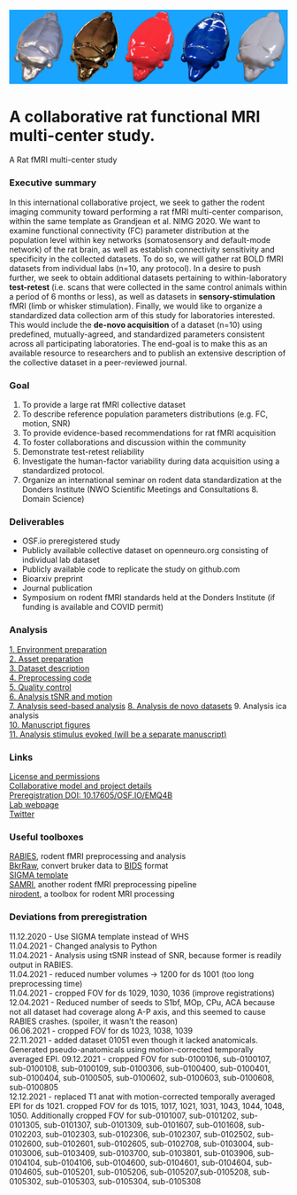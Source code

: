 ![rat art](assets/img/rat_art.png)

# A collaborative rat functional MRI multi-center study.
A Rat fMRI multi-center study

### Executive summary
In this international collaborative project, we seek to gather the rodent imaging community toward performing a rat fMRI multi-center comparison, within the same template as Grandjean et al. NIMG 2020. We want to examine functional connectivity (FC) parameter distribution at the population level within key networks (somatosensory and default-mode network) of the rat brain, as well as establish connectivity sensitivity and specificity in the collected datasets. To do so, we will gather rat BOLD fMRI datasets from individual labs (n=10, any protocol).
In a desire to push further, we seek to obtain additional datasets pertaining to within-laboratory **test-retest** (i.e. scans that were collected in the same control animals within a period of 6 months or less), as well as datasets in **sensory-stimulation** fMRI (limb or whisker stimulation). Finally, we would like to organize a standardized data collection arm of this study for laboratories interested. This would include the **de-novo acquisition** of a dataset (n=10) using predefined, mutually-agreed, and standardized parameters consistent across all participating laboratories.
The end-goal is to make this as an available resource to researchers and to publish an extensive description of the collective dataset in a peer-reviewed journal.  

### Goal
1. To provide a large rat fMRI collective dataset  
2. To describe reference population parameters distributions (e.g. FC, motion, SNR) 
3. To provide evidence-based recommendations for rat fMRI acquisition 
4. To foster collaborations and discussion within the community  
5. Demonstrate test-retest reliability  
6. Investigate the human-factor variability during data acquisition using a standardized protocol.   
7. Organize an international seminar on rodent data standardization at the Donders Institute (NWO Scientific Meetings and Consultations 8. Domain Science) 


### Deliverables
* OSF.io preregistered study
* Publicly available collective dataset on openneuro.org consisting of individual lab dataset
* Publicly available code to replicate the study on github.com
* Bioarxiv preprint
* Journal publication
* Symposium on rodent fMRI standards held at the Donders Institute (if funding is available and COVID permit)

### Analysis
[1. Environment preparation](scripts/proj_env.ipynb)  
[2. Asset preparation](scripts/proj_asset.ipynb)  
[3. Dataset description](scripts/proj_dataset.ipynb)   
[4. Preprocessing code](scripts/proj_preprocessing.md)   
[5. Quality control](scripts/proj_qa.ipynb)   
[6. Analysis tSNR and motion](scripts/proj_analysis_snr.ipynb)  
[7. Analysis seed-based analysis](scripts/proj_analysis_sba.ipynb) 
[8. Analysis de novo datasets](scripts/proj_analysis_sba_std.ipynb) 
9. Analysis ica analysis     
[10. Manuscript figures](scripts/proj_manuscript.ipynb)  
[11. Analysis stimulus evoked (will be a separate manuscript)](scripts/proj_analysis_stim.ipynb)  

### Links
[License and permissions](LICENSE.md)  
[Collaborative model and project details](scripts/proj_detail.md)  
[Preregistration DOI: 10.17605/OSF.IO/EMQ4B](https://osf.io/emq4b)  
[Lab webpage](https://grandjeanlab.github.io/)  
[Twitter](https://twitter.com/grandjeanlab)  

### Useful toolboxes
[RABIES](https://github.com/CoBrALab/RABIES), rodent fMRI preprocessing and analysis   
[BkrRaw](https://github.com/BrkRaw/bruker), convert bruker data to [BIDS](https://bids.neuroimaging.io/) format  
[SIGMA template](https://www.nature.com/articles/s41467-019-13575-7)   
[SAMRI](https://github.com/IBT-FMI/SAMRI), another rodent fMRI preprocessing pipeline   
[nirodent](https://github.com/nipreps/nirodents), a toolbox for rodent MRI processing   

### Deviations from preregistration
11.12.2020 - Use SIGMA template instead of WHS  
11.04.2021 - Changed analysis to Python   
11.04.2021 - Analysis using tSNR instead of SNR, because former is readily output in RABIES.  
11.04.2021 - reduced number volumes -> 1200 for ds 1001 (too long preprocessing time)   
11.04.2021 - cropped FOV for ds 1029, 1030, 1036 (improve registrations)   
12.04.2021 - Reduced number of seeds to S1bf, MOp, CPu, ACA because not all dataset had coverage along A-P axis, and this seemed to cause RABIES crashes. (spoiler, it wasn't the reason)    
06.06.2021 - cropped FOV for ds 1023, 1038, 1039   
22.11.2021 - added dataset 01051 even though it lacked anatomicals. Generated pseudo-anatomicals using motion-corrected temporally averaged EPI. 
09.12.2021 - cropped FOV for sub-0100106, sub-0100107, sub-0100108, sub-0100109, sub-0100306, sub-0100400, sub-0100401, sub-0100404, sub-0100505, sub-0100602, sub-0100603, sub-0100608, sub-0100805   
12.12.2021 - replaced T1 anat with motion-corrected temporally averaged EPI for ds 1021. cropped FOV for ds 1015, 1017, 1021, 1031, 1043, 1044, 1048, 1050. Additionally cropped FOV for  sub-0101007, sub-0101202, sub-0101305, sub-0101307, sub-0101309, sub-0101607, sub-0101608, sub-0102203, sub-0102303, sub-0102306, sub-0102307, sub-0102502, sub-0102600, sub-0102601, sub-0102605, sub-0102708, sub-0103004, sub-0103006, sub-0103409, sub-0103700, sub-0103801, sub-0103906, sub-0104104, sub-0104106, sub-0104600, sub-0104601, sub-0104604, sub-0104605, sub-0105201, sub-0105206, sub-0105207,sub-0105208, sub-0105302, sub-0105303, sub-0105304, sub-0105308



